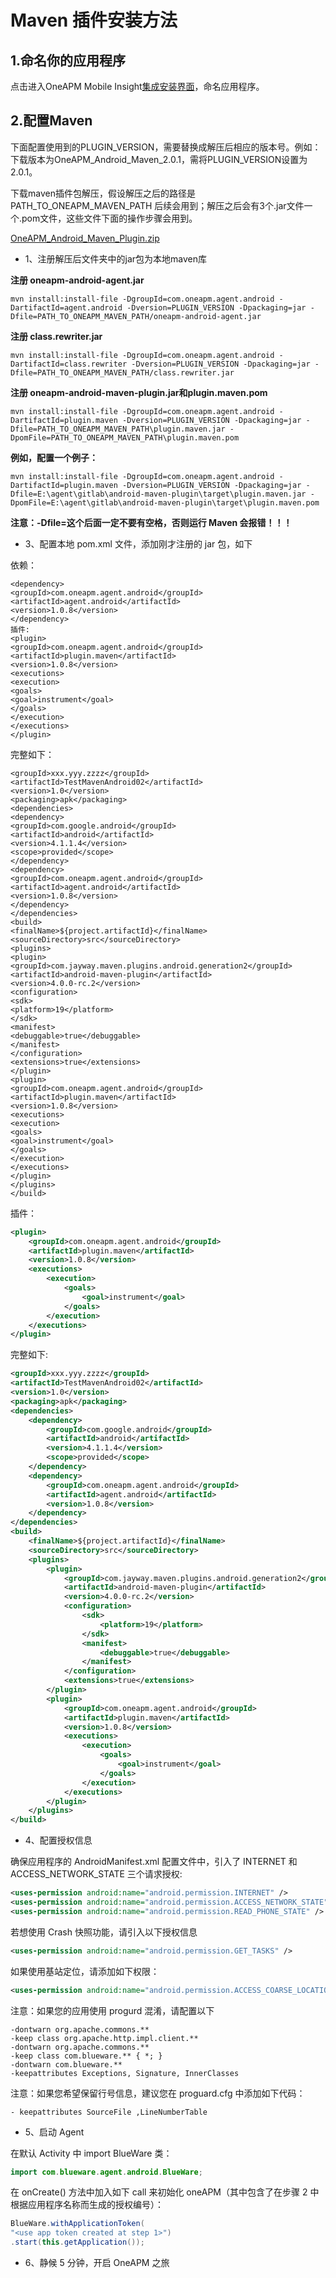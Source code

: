 # Maven 插件安装方法

## 1.命名你的应用程序

 点击进入OneAPM Mobile Insight[集成安装界面](https://mi.oneapm.com/mobile/app/setup#/)，命名应用程序。


## 2.配置Maven
下面配置使用到的PLUGIN_VERSION，需要替换成解压后相应的版本号。例如：下载版本为OneAPM_Android_Maven_2.0.1，需将PLUGIN_VERSION设置为2.0.1。

下载maven插件包解压，假设解压之后的路径是PATH_TO_ONEAPM_MAVEN_PATH 后续会用到；解压之后会有3个.jar文件一个.pom文件，这些文件下面的操作步骤会用到。

[OneAPM_Android_Maven_Plugin.zip](https://user.oneapm.com/account/agent/maven/download.do?version=latest)

* 1、注册解压后文件夹中的jar包为本地maven库

**注册 oneapm-android-agent.jar**

`mvn install:install-file -DgroupId=com.oneapm.agent.android -DartifactId=agent.android -Dversion=PLUGIN_VERSION -Dpackaging=jar -Dfile=PATH_TO_ONEAPM_MAVEN_PATH/oneapm-android-agent.jar`

**注册 class.rewriter.jar**

`mvn install:install-file -DgroupId=com.oneapm.agent.android -DartifactId=class.rewriter -Dversion=PLUGIN_VERSION -Dpackaging=jar -Dfile=PATH_TO_ONEAPM_MAVEN_PATH/class.rewriter.jar`

**注册 oneapm-android-maven-plugin.jar和plugin.maven.pom**

`mvn install:install-file -DgroupId=com.oneapm.agent.android -DartifactId=plugin.maven -Dversion=PLUGIN_VERSION -Dpackaging=jar -Dfile=PATH_TO_ONEAPM_MAVEN_PATH\plugin.maven.jar -DpomFile=PATH_TO_ONEAPM_MAVEN_PATH\plugin.maven.pom`

**例如，配置一个例子：**

`mvn install:install-file -DgroupId=com.oneapm.agent.android -DartifactId=plugin.maven -Dversion=PLUGIN_VERSION -Dpackaging=jar -Dfile=E:\agent\gitlab\android-maven-plugin\target\plugin.maven.jar -DpomFile=E:\agent\gitlab\android-maven-plugin\target\plugin.maven.pom`

**注意：-Dfile=这个后面一定不要有空格，否则运行 Maven 会报错！！！**

* 3、配置本地 pom.xml 文件，添加刚才注册的 jar 包，如下 

依赖：

```
<dependency>
<groupId>com.oneapm.agent.android</groupId>
<artifactId>agent.android</artifactId>
<version>1.0.8</version>
</dependency>
插件: 
<plugin> 
<groupId>com.oneapm.agent.android</groupId> 
<artifactId>plugin.maven</artifactId>
<version>1.0.8</version>
<executions>
<execution>
<goals>
<goal>instrument</goal>
</goals>
</execution>
</executions>
</plugin>
```
完整如下：

```
<groupId>xxx.yyy.zzzz</groupId>
<artifactId>TestMavenAndroid02</artifactId>
<version>1.0</version>
<packaging>apk</packaging>
<dependencies>
<dependency>
<groupId>com.google.android</groupId>
<artifactId>android</artifactId>
<version>4.1.1.4</version>
<scope>provided</scope>
</dependency>
<dependency>
<groupId>com.oneapm.agent.android</groupId>
<artifactId>agent.android</artifactId>
<version>1.0.8</version>
</dependency>
</dependencies>
<build>
<finalName>${project.artifactId}</finalName>
<sourceDirectory>src</sourceDirectory>
<plugins>
<plugin>
<groupId>com.jayway.maven.plugins.android.generation2</groupId>
<artifactId>android-maven-plugin</artifactId>
<version>4.0.0-rc.2</version>
<configuration>
<sdk>
<platform>19</platform>
</sdk>
<manifest>
<debuggable>true</debuggable>
</manifest>
</configuration>
<extensions>true</extensions>
</plugin>
<plugin>
<groupId>com.oneapm.agent.android</groupId>
<artifactId>plugin.maven</artifactId>
<version>1.0.8</version>
<executions>
<execution>
<goals>
<goal>instrument</goal>
</goals>
</execution>
</executions>
</plugin>
</plugins>
</build>
```

插件：

```xml
<plugin>
    <groupId>com.oneapm.agent.android</groupId>
    <artifactId>plugin.maven</artifactId>
    <version>1.0.8</version>
    <executions>
        <execution>
            <goals>
                <goal>instrument</goal>
            </goals>
        </execution>
    </executions>
</plugin>
```

完整如下: 

```xml
<groupId>xxx.yyy.zzzz</groupId>
<artifactId>TestMavenAndroid02</artifactId>
<version>1.0</version>
<packaging>apk</packaging>
<dependencies>
    <dependency>
        <groupId>com.google.android</groupId>
        <artifactId>android</artifactId>
        <version>4.1.1.4</version>
        <scope>provided</scope>
    </dependency>
    <dependency>
        <groupId>com.oneapm.agent.android</groupId>
        <artifactId>agent.android</artifactId>
        <version>1.0.8</version>
    </dependency>
</dependencies>
<build>
    <finalName>${project.artifactId}</finalName>
    <sourceDirectory>src</sourceDirectory>
    <plugins>
        <plugin>
            <groupId>com.jayway.maven.plugins.android.generation2</groupId>
            <artifactId>android-maven-plugin</artifactId>
            <version>4.0.0-rc.2</version>
            <configuration>
                <sdk>
                    <platform>19</platform>
                </sdk>
                <manifest>
                    <debuggable>true</debuggable>
                </manifest>
            </configuration>
            <extensions>true</extensions>
        </plugin>
        <plugin>
            <groupId>com.oneapm.agent.android</groupId>
            <artifactId>plugin.maven</artifactId>
            <version>1.0.8</version>
            <executions>
                <execution> 
                    <goals>
                        <goal>instrument</goal>
                    </goals>
                </execution>
            </executions>
        </plugin>
    </plugins> 
</build>
```

* 4、配置授权信息

确保应用程序的 AndroidManifest.xml 配置文件中，引入了 INTERNET 和 ACCESS_NETWORK_STATE 三个请求授权:

```xml
<uses-permission android:name="android.permission.INTERNET" />
<uses-permission android:name="android.permission.ACCESS_NETWORK_STATE" />
<uses-permission android:name="android.permission.READ_PHONE_STATE" />
```

若想使用 Crash 快照功能，请引入以下授权信息

```xml
<uses-permission android:name="android.permission.GET_TASKS" />
```

如果使用基站定位，请添加如下权限：

```xml
<uses-permission android:name="android.permission.ACCESS_COARSE_LOCATION" />
```

注意：如果您的应用使用 progurd 混淆，请配置以下

```
-dontwarn org.apache.commons.**
-keep class org.apache.http.impl.client.**
-dontwarn org.apache.commons.**
-keep class com.blueware.** { *; }
-dontwarn com.blueware.**
-keepattributes Exceptions, Signature, InnerClasses
```

注意：如果您希望保留行号信息，建议您在 proguard.cfg 中添加如下代码：

```
- keepattributes SourceFile ,LineNumberTable
```

* 5、启动 Agent

在默认 Activity 中 import BlueWare 类：

```java
import com.blueware.agent.android.BlueWare;
```

在 onCreate() 方法中加入如下 call 来初始化 oneAPM（其中包含了在步骤 2 中根据应用程序名称而生成的授权编号）：

```java
BlueWare.withApplicationToken(
"<use app token created at step 1>")
.start(this.getApplication());
```

* 6、静候 5 分钟，开启 OneAPM 之旅




